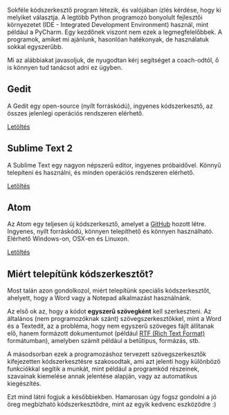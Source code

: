 Sokféle kódszerkesztő program létezik, és valójában ízlés kérdése, hogy ki melyiket választja. A legtöbb Python programozó bonyolult fejlesztői környezetet (IDE - Integrated Development Environment) használ, mint például a PyCharm. Egy kezdőnek viszont nem ezek a legmegfelelőbbek. A programok, amiket mi ajánlunk, hasonlóan hatékonyak, de használatuk sokkal egyszerűbb.

Mi az alábbiakat javasoljuk, de nyugodtan kérj segítséget a coach-odtól, ő is könnyen tud tanácsot adni ez ügyben.

## Gedit

A Gedit egy open-source (nyílt forráskódú), ingyenes kódszerkesztő, az összes jelenlegi operációs rendszeren elérhető.

[Letöltés](https://wiki.gnome.org/Apps/Gedit#Download)

## Sublime Text 2

A Sublime Text egy nagyon népszerű editor, ingyenes próbaidővel. Könnyű telepíteni és használni, és minden operációs rendszeren elérhető.

[Letöltés](http://www.sublimetext.com/2)

## Atom

Az Atom egy teljesen új kódszerkesztő, amelyet a [GitHub](http://github.com/) hozott létre. Ingyenes, nyílt forráskódú, könnyen telepíthető és könnyen használható. Elérhető Windows-on, OSX-en és Linuxon.

[Letöltés](https://atom.io/)

## Miért telepítünk kódszerkesztőt?

Most talán azon gondolkozol, miért telepítünk speciális kódszerkesztőt, ahelyett, hogy a Word vagy a Notepad alkalmazást használnánk.

Az első ok az, hogy a kódot **egyszerű szövegként** kell szerkeszteni. Az általános (nem programozóknak szánt) szövegszerkesztőkkel, mint a Word és a Textedit, az a probléma, hogy nem egyszerű szöveges fájlt állítanak elő, hanem formázott dokumentumot (például [RTF (Rich Text Format)](https://en.wikipedia.org/wiki/Rich_Text_Format) formátumban), amelyben számít például a betűtípus, formázás, stb.

A másodsorban ezek a programozáshoz tervezett szövegszerkesztők kifejezetten kódszerkesztésre szakosodtak, ami azt jelenti hogy különböző funkciókkal segítik a munkát, mint például a programkód részeinek, szavainak kiemelése annak jelentése alapján, vagy az automatikus kiegészítés.

Ezt mind látni fogjuk a későbbiekben. Hamarosan úgy fogsz gondolni a jó öreg megbízható kódszerkesztődre, mint az egyik kedvenc eszközödre :)